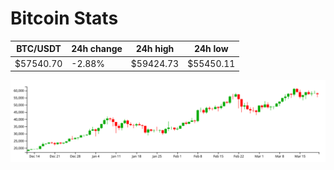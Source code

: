 # Bitcoin Stats

BTC/USDT|24h change|24h high|24h low|
|---|---|---|---|
|$57540.70|-2.88%|$59424.73|$55450.11|

<img src="./chart.svg">
